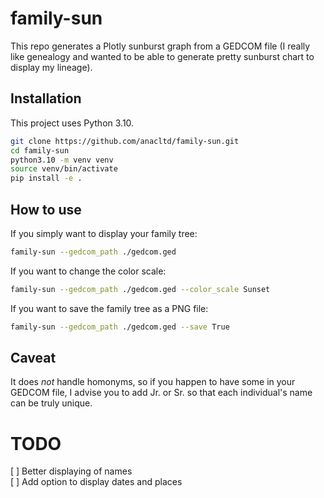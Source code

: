 # family-sun
This repo generates a Plotly sunburst graph from a GEDCOM file (I really like genealogy and wanted to be able to generate pretty sunburst chart to display my lineage).

## Installation
This project uses Python 3.10.
```bash
git clone https://github.com/anacltd/family-sun.git
cd family-sun
python3.10 -m venv venv
source venv/bin/activate
pip install -e .
```

## How to use
If you simply want to display your family tree:
```bash
family-sun --gedcom_path ./gedcom.ged
```

If you want to change the color scale:
```bash
family-sun --gedcom_path ./gedcom.ged --color_scale Sunset
```

If you want to save the family tree as a PNG file:
```bash
family-sun --gedcom_path ./gedcom.ged --save True
```

## Caveat
It does _not_ handle homonyms, so if you happen to have some in your GEDCOM file, I advise you to add Jr. or Sr. so that each individual's name can be truly unique.

# TODO
[ ] Better displaying of names  
[ ] Add option to display dates and places